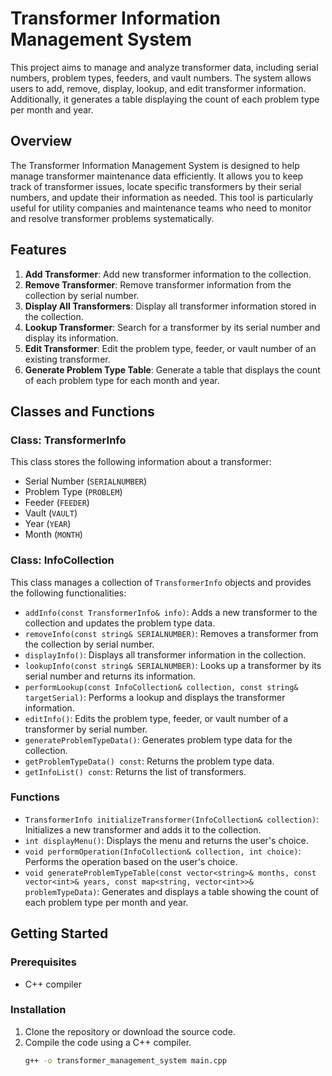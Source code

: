 # Transformer Information Management System

This project aims to manage and analyze transformer data, including serial numbers, problem types, feeders, and vault numbers. The system allows users to add, remove, display, lookup, and edit transformer information. Additionally, it generates a table displaying the count of each problem type per month and year.

## Overview

The Transformer Information Management System is designed to help manage transformer maintenance data efficiently. It allows you to keep track of transformer issues, locate specific transformers by their serial numbers, and update their information as needed. This tool is particularly useful for utility companies and maintenance teams who need to monitor and resolve transformer problems systematically.

## Features

1. **Add Transformer**: Add new transformer information to the collection.
2. **Remove Transformer**: Remove transformer information from the collection by serial number.
3. **Display All Transformers**: Display all transformer information stored in the collection.
4. **Lookup Transformer**: Search for a transformer by its serial number and display its information.
5. **Edit Transformer**: Edit the problem type, feeder, or vault number of an existing transformer.
6. **Generate Problem Type Table**: Generate a table that displays the count of each problem type for each month and year.

## Classes and Functions

### Class: TransformerInfo
This class stores the following information about a transformer:
- Serial Number (`SERIALNUMBER`)
- Problem Type (`PROBLEM`)
- Feeder (`FEEDER`)
- Vault (`VAULT`)
- Year (`YEAR`)
- Month (`MONTH`)

### Class: InfoCollection
This class manages a collection of `TransformerInfo` objects and provides the following functionalities:
- `addInfo(const TransformerInfo& info)`: Adds a new transformer to the collection and updates the problem type data.
- `removeInfo(const string& SERIALNUMBER)`: Removes a transformer from the collection by serial number.
- `displayInfo()`: Displays all transformer information in the collection.
- `lookupInfo(const string& SERIALNUMBER)`: Looks up a transformer by its serial number and returns its information.
- `performLookup(const InfoCollection& collection, const string& targetSerial)`: Performs a lookup and displays the transformer information.
- `editInfo()`: Edits the problem type, feeder, or vault number of a transformer by serial number.
- `generateProblemTypeData()`: Generates problem type data for the collection.
- `getProblemTypeData() const`: Returns the problem type data.
- `getInfoList() const`: Returns the list of transformers.

### Functions
- `TransformerInfo initializeTransformer(InfoCollection& collection)`: Initializes a new transformer and adds it to the collection.
- `int displayMenu()`: Displays the menu and returns the user's choice.
- `void performOperation(InfoCollection& collection, int choice)`: Performs the operation based on the user's choice.
- `void generateProblemTypeTable(const vector<string>& months, const vector<int>& years, const map<string, vector<int>>& problemTypeData)`: Generates and displays a table showing the count of each problem type per month and year.

## Getting Started

### Prerequisites
- C++ compiler

### Installation
1. Clone the repository or download the source code.
2. Compile the code using a C++ compiler.
   ```bash
   g++ -o transformer_management_system main.cpp
